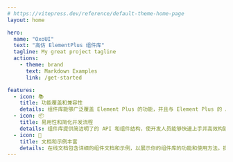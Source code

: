 ```yaml
---
# https://vitepress.dev/reference/default-theme-home-page
layout: home

hero:
  name: "OxoUI"
  text: "高仿 ElementPlus 组件库"
  tagline: My great project tagline
  actions:
    - theme: brand
      text: Markdown Examples
      link: /get-started

features:
  - icon: 📚
    title: 功能覆盖和兼容性
    details: 组件库能够广泛覆盖 Element Plus 的功能，并且与 Element Plus 的 API 兼容。可以作为 Element Plus 的替代品，提供相同的功能和使用体验，方便用户迁移和使用。
  - icon: 📦
    title: 易用性和简化开发流程
    details: 组件库提供简洁明了的 API 和组件结构，使开发人员能够快速上手并高效构建界面，减少开发时间和工作量。部分组件兼容多种开发范式。
  - icon: 🌹
    title: 文档和示例丰富
    details: 在线文档包含详细的组件文档和示例，以展示你的组件库的功能和使用方法。提供清晰的示例代码、演示和解释，帮助用户理解每个组件的用途、属性和事件，并能够快速集成到他们的项目中。
---
```


